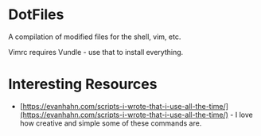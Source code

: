 # DotFiles
A compilation of modified files for the shell, vim, etc.

Vimrc requires Vundle - use that to install everything.

# Interesting Resources

- [https://evanhahn.com/scripts-i-wrote-that-i-use-all-the-time/](https://evanhahn.com/scripts-i-wrote-that-i-use-all-the-time/) - I love how creative and simple some of these commands are.
